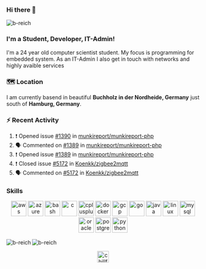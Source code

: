 ### Hi there 👋
<img src="https://komarev.com/ghpvc/?username=b-reich" alt="b-reich" />

### I'm a Student, Developer, IT-Admin!
I'm a 24 year old computer scientist student. My focus is programming for embedded system.
As an IT-Admin I also get in touch with networks and highly avaible services

### 🗺️ Location
I am currently basend in beautiful **Buchholz in der Nordheide, Germany** just south of **Hamburg, Germany**.

### :zap: Recent Activity
<!--START_SECTION:activity-->
1. ❗️ Opened issue [#1390](https://github.com/munkireport/munkireport-php/issues/1390) in [munkireport/munkireport-php](https://github.com/munkireport/munkireport-php)
2. 🗣 Commented on [#1389](https://github.com/munkireport/munkireport-php/issues/1389) in [munkireport/munkireport-php](https://github.com/munkireport/munkireport-php)
3. ❗️ Opened issue [#1389](https://github.com/munkireport/munkireport-php/issues/1389) in [munkireport/munkireport-php](https://github.com/munkireport/munkireport-php)
4. ❗️ Closed issue [#5172](https://github.com/Koenkk/zigbee2mqtt/issues/5172) in [Koenkk/zigbee2mqtt](https://github.com/Koenkk/zigbee2mqtt)
5. 🗣 Commented on [#5172](https://github.com/Koenkk/zigbee2mqtt/issues/5172) in [Koenkk/zigbee2mqtt](https://github.com/Koenkk/zigbee2mqtt)
<!--END_SECTION:activity-->

### Skills
<p align="center"><img src="https://devicons.github.io/devicon/devicon.git/icons/amazonwebservices/amazonwebservices-original-wordmark.svg" alt="aws" width="40" height="40"/> <img src="https://www.vectorlogo.zone/logos/microsoft_azure/microsoft_azure-icon.svg" alt="azure" width="40" height="40"/> <img src="https://www.vectorlogo.zone/logos/gnu_bash/gnu_bash-icon.svg" alt="bash" width="40" height="40"/> <img src="https://devicons.github.io/devicon/devicon.git/icons/c/c-original.svg" alt="c" width="40" height="40"/> <img src="https://devicons.github.io/devicon/devicon.git/icons/cplusplus/cplusplus-original.svg" alt="cplusplus" width="40" height="40"/> <img src="https://devicons.github.io/devicon/devicon.git/icons/docker/docker-original-wordmark.svg" alt="docker" width="40" height="40"/> <img src="https://www.vectorlogo.zone/logos/google_cloud/google_cloud-icon.svg" alt="gcp" width="40" height="40"/> <img src="https://devicons.github.io/devicon/devicon.git/icons/go/go-original.svg" alt="go" width="40" height="40"/> <img src="https://devicons.github.io/devicon/devicon.git/icons/java/java-original-wordmark.svg" alt="java" width="40" height="40"/> <img src="https://devicons.github.io/devicon/devicon.git/icons/linux/linux-original.svg" alt="linux" width="40" height="40"/> <img src="https://devicons.github.io/devicon/devicon.git/icons/mysql/mysql-original-wordmark.svg" alt="mysql" width="40" height="40"/> <img src="https://devicons.github.io/devicon/devicon.git/icons/oracle/oracle-original.svg" alt="oracle" width="40" height="40"/> <img src="https://devicons.github.io/devicon/devicon.git/icons/postgresql/postgresql-original-wordmark.svg" alt="postgresql" width="40" height="40"/> <img src="https://devicons.github.io/devicon/devicon.git/icons/python/python-original.svg" alt="python" width="40" height="40"/></p><img align="left" src="https://github-readme-stats.vercel.app/api/top-langs/?username=b-reich&count_private=true&layout=compact&hide=html,css" alt="b-reich" />

<img align="center" src="https://github-readme-stats.vercel.app/api?username=b-reich&show_icons=true" alt="b-reich" />

<p align="center">
<a href="https://twitter.com/chillfre4k" target="blank"><img align="center" src="https://cdn.jsdelivr.net/npm/simple-icons@3.0.1/icons/twitter.svg" alt="chillfre4k" height="30" width="30" /></a>
</p>
